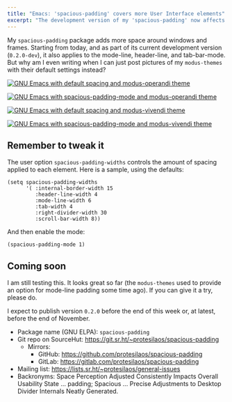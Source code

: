 ```yaml
---
title: "Emacs: 'spacious-padding' covers more User Interface elements"
excerpt: "The development version of my 'spacious-padding' now affects the spacing of the mode-line, header-line, and tab-bar."
---
```


My `spacious-padding` package adds more space around windows and
frames. Starting from today, and as part of its current development
version (`0.2.0-dev`), it also applies to the mode-line, header-line,
and tab-bar-mode. But why am I even writing when I can just post
pictures of my `modus-themes` with their default settings instead?

<a href="{{'/assets/images/attachments/2023-11-15-modus-operandi-no-spacious-padding.png' | absolute_url}}"><img alt="GNU Emacs with default spacing and modus-operandi theme" src="{{'/assets/images/attachments/2023-11-15-modus-operandi-no-spacious-padding.png' | absolute_url }}"/></a>

<a href="{{'/assets/images/attachments/2023-11-15-modus-operandi-spacious-padding.png' | absolute_url}}"><img alt="GNU Emacs with spacious-padding-mode and modus-operandi theme" src="{{'/assets/images/attachments/2023-11-15-modus-operandi-spacious-padding.png' | absolute_url }}"/></a>

<a href="{{'/assets/images/attachments/2023-11-15-modus-vivendi-no-spacious-padding.png' | absolute_url}}"><img alt="GNU Emacs with default spacing and modus-vivendi theme" src="{{'/assets/images/attachments/2023-11-15-modus-vivendi-no-spacious-padding.png' | absolute_url }}"/></a>

<a href="{{'/assets/images/attachments/2023-11-15-modus-vivendi-spacious-padding.png' | absolute_url}}"><img alt="GNU Emacs with spacious-padding-mode and modus-vivendi theme" src="{{'/assets/images/attachments/2023-11-15-modus-vivendi-spacious-padding.png' | absolute_url }}"/></a>

## Remember to tweak it

The user option `spacious-padding-widths` controls the amount of
spacing applied to each element. Here is a sample, using the defaults:

```elisp
(setq spacious-padding-widths
      '( :internal-border-width 15
         :header-line-width 4
         :mode-line-width 6
         :tab-width 4
         :right-divider-width 30
         :scroll-bar-width 8))
```

And then enable the mode:

```elisp
(spacious-padding-mode 1)
```

## Coming soon

I am still testing this. It looks great so far (the `modus-themes`
used to provide an option for mode-line padding some time ago). If you
can give it a try, please do.

I expect to publish version `0.2.0` before the end of this week or, at
latest, before the end of November.

+ Package name (GNU ELPA): `spacious-padding`
+ Git repo on SourceHut: <https://git.sr.ht/~protesilaos/spacious-padding>
  - Mirrors:
    + GitHub: <https://github.com/protesilaos/spacious-padding>
    + GitLab: <https://gitlab.com/protesilaos/spacious-padding>
+ Mailing list: <https://lists.sr.ht/~protesilaos/general-issues>
+ Backronyms: Space Perception Adjusted Consistently Impacts Overall
  Usability State ... padding; Spacious ... Precise Adjustments to
  Desktop Divider Internals Neatly Generated.

